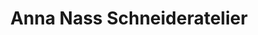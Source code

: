 ---
title: "Anna Nass Schneideratelier"
url: /braunschweig/anna-nass-schneideratelier/
shop: Schneiderei
---